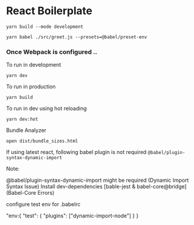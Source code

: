 # React Boilerplate


 ```yarn build --mode development```

 ```yarn babel ./src/greet.js --presets=@babel/preset-env```


### Once Webpack is configured .. 

To run in development

```yarn dev```

To run in production

```yarn build```

To run in dev using hot reloading

```yarn dev:hot```

Bundle Analyzer

```open dist/bundle_sizes.html```


If using latest react, following babel plugin is not required `@babel/plugin-syntax-dynamic-import`


Note:

@babel/plugin-syntax-dynamic-import might be required (Dynamic Import Syntax Issue)
Install dev-dependencies [bable-jest & babel-core@bridge] (Babel-Core Errors)

configure test env for .babelrc

"env:{
    "test": {
        "plugins": ["dynamic-import-node"]
    }
}

